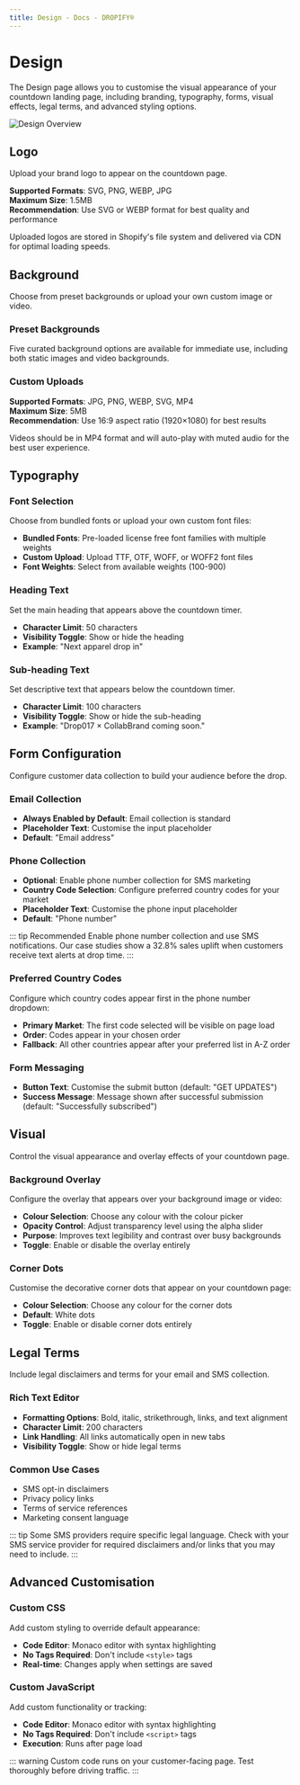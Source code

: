 ```yaml
---
title: Design - Docs - DROPIFY®
---
```


# Design

The Design page allows you to customise the visual appearance of your countdown landing page, including branding, typography, forms, visual effects, legal terms, and advanced styling options.

<img src="/assets/dropify-tour-design.gif" alt="Design Overview" style="box-shadow: none !important; filter: none !important; -webkit-filter: none !important; border: none !important; background: none !important;" />

## Logo

Upload your brand logo to appear on the countdown page.

**Supported Formats**: SVG, PNG, WEBP, JPG  
**Maximum Size**: 1.5MB  
**Recommendation**: Use SVG or WEBP format for best quality and performance

Uploaded logos are stored in Shopify's file system and delivered via CDN for optimal loading speeds.

## Background

Choose from preset backgrounds or upload your own custom image or video.

### Preset Backgrounds

Five curated background options are available for immediate use, including both static images and video backgrounds.

### Custom Uploads

**Supported Formats**: JPG, PNG, WEBP, SVG, MP4  
**Maximum Size**: 5MB  
**Recommendation**: Use 16:9 aspect ratio (1920×1080) for best results

Videos should be in MP4 format and will auto-play with muted audio for the best user experience.

## Typography

### Font Selection

Choose from bundled fonts or upload your own custom font files:

- **Bundled Fonts**: Pre-loaded license free font families with multiple weights
- **Custom Upload**: Upload TTF, OTF, WOFF, or WOFF2 font files
- **Font Weights**: Select from available weights (100-900)

### Heading Text

Set the main heading that appears above the countdown timer.

- **Character Limit**: 50 characters
- **Visibility Toggle**: Show or hide the heading
- **Example**: "Next apparel drop in"

### Sub-heading Text

Set descriptive text that appears below the countdown timer.

- **Character Limit**: 100 characters
- **Visibility Toggle**: Show or hide the sub-heading
- **Example**: "Drop017 × CollabBrand coming soon."

## Form Configuration

Configure customer data collection to build your audience before the drop.

### Email Collection

- **Always Enabled by Default**: Email collection is standard
- **Placeholder Text**: Customise the input placeholder
- **Default**: "Email address"

### Phone Collection

- **Optional**: Enable phone number collection for SMS marketing
- **Country Code Selection**: Configure preferred country codes for your market
- **Placeholder Text**: Customise the phone input placeholder
- **Default**: "Phone number"

::: tip Recommended
Enable phone number collection and use SMS notifications. Our case studies show a 32.8% sales uplift when customers receive text alerts at drop time.
:::

### Preferred Country Codes

Configure which country codes appear first in the phone number dropdown:

- **Primary Market**: The first code selected will be visible on page load
- **Order**: Codes appear in your chosen order
- **Fallback**: All other countries appear after your preferred list in A-Z order

### Form Messaging

- **Button Text**: Customise the submit button (default: "GET UPDATES")
- **Success Message**: Message shown after successful submission (default: "Successfully subscribed")

## Visual

Control the visual appearance and overlay effects of your countdown page.

### Background Overlay

Configure the overlay that appears over your background image or video:

- **Colour Selection**: Choose any colour with the colour picker
- **Opacity Control**: Adjust transparency level using the alpha slider
- **Purpose**: Improves text legibility and contrast over busy backgrounds
- **Toggle**: Enable or disable the overlay entirely

### Corner Dots

Customise the decorative corner dots that appear on your countdown page:

- **Colour Selection**: Choose any colour for the corner dots
- **Default**: White dots
- **Toggle**: Enable or disable corner dots entirely

## Legal Terms

Include legal disclaimers and terms for your email and SMS collection.

### Rich Text Editor

- **Formatting Options**: Bold, italic, strikethrough, links, and text alignment
- **Character Limit**: 200 characters
- **Link Handling**: All links automatically open in new tabs
- **Visibility Toggle**: Show or hide legal terms

### Common Use Cases

- SMS opt-in disclaimers
- Privacy policy links
- Terms of service references
- Marketing consent language

::: tip
Some SMS providers require specific legal language. Check with your SMS service provider for required disclaimers and/or links that you may need to include.
:::

## Advanced Customisation

### Custom CSS

Add custom styling to override default appearance:

- **Code Editor**: Monaco editor with syntax highlighting
- **No Tags Required**: Don't include `<style>` tags
- **Real-time**: Changes apply when settings are saved

### Custom JavaScript

Add custom functionality or tracking:

- **Code Editor**: Monaco editor with syntax highlighting
- **No Tags Required**: Don't include `<script>` tags
- **Execution**: Runs after page load

::: warning
Custom code runs on your customer-facing page. Test thoroughly before driving traffic.
:::
